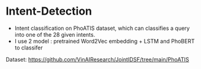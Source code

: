 # Intent-Detection

- Intent classification on PhoATIS dataset, which can classifies a query into one of the 28 given intents.
- I use 2 model : pretrained Word2Vec embedding + LSTM and PhoBERT to classifer


Dataset: https://github.com/VinAIResearch/JointIDSF/tree/main/PhoATIS
